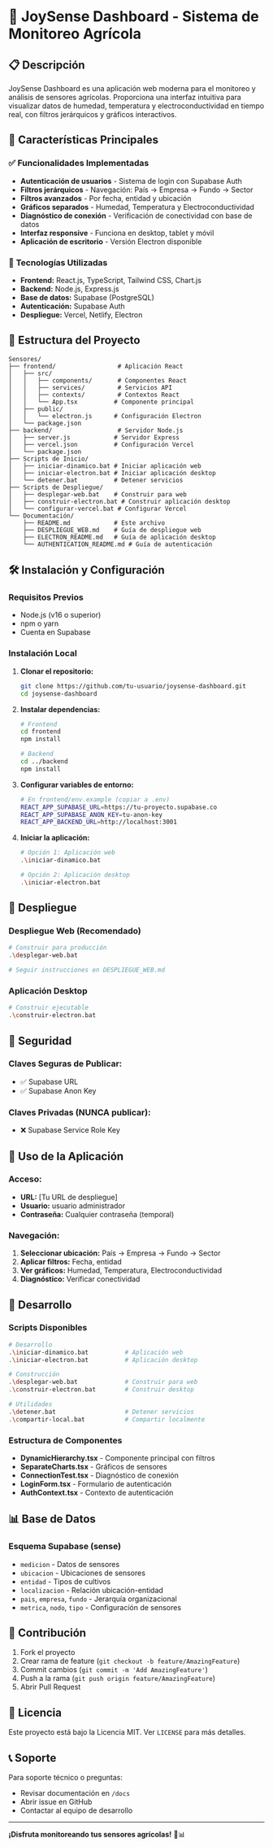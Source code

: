 # 🌱 JoySense Dashboard - Sistema de Monitoreo Agrícola

## 📋 Descripción

JoySense Dashboard es una aplicación web moderna para el monitoreo y análisis de sensores agrícolas. Proporciona una interfaz intuitiva para visualizar datos de humedad, temperatura y electroconductividad en tiempo real, con filtros jerárquicos y gráficos interactivos.

## 🚀 Características Principales

### ✅ **Funcionalidades Implementadas**
- **Autenticación de usuarios** - Sistema de login con Supabase Auth
- **Filtros jerárquicos** - Navegación: País → Empresa → Fundo → Sector
- **Filtros avanzados** - Por fecha, entidad y ubicación
- **Gráficos separados** - Humedad, Temperatura y Electroconductividad
- **Diagnóstico de conexión** - Verificación de conectividad con base de datos
- **Interfaz responsive** - Funciona en desktop, tablet y móvil
- **Aplicación de escritorio** - Versión Electron disponible

### 🎯 **Tecnologías Utilizadas**
- **Frontend:** React.js, TypeScript, Tailwind CSS, Chart.js
- **Backend:** Node.js, Express.js
- **Base de datos:** Supabase (PostgreSQL)
- **Autenticación:** Supabase Auth
- **Despliegue:** Vercel, Netlify, Electron

## 📁 Estructura del Proyecto

```
Sensores/
├── frontend/                 # Aplicación React
│   ├── src/
│   │   ├── components/       # Componentes React
│   │   ├── services/         # Servicios API
│   │   ├── contexts/         # Contextos React
│   │   └── App.tsx          # Componente principal
│   ├── public/
│   │   └── electron.js      # Configuración Electron
│   └── package.json
├── backend/                  # Servidor Node.js
│   ├── server.js            # Servidor Express
│   ├── vercel.json          # Configuración Vercel
│   └── package.json
├── Scripts de Inicio/
│   ├── iniciar-dinamico.bat # Iniciar aplicación web
│   ├── iniciar-electron.bat # Iniciar aplicación desktop
│   └── detener.bat          # Detener servicios
├── Scripts de Despliegue/
│   ├── desplegar-web.bat    # Construir para web
│   ├── construir-electron.bat # Construir aplicación desktop
│   └── configurar-vercel.bat # Configurar Vercel
└── Documentación/
    ├── README.md            # Este archivo
    ├── DESPLIEGUE_WEB.md    # Guía de despliegue web
    ├── ELECTRON_README.md   # Guía de aplicación desktop
    └── AUTHENTICATION_README.md # Guía de autenticación
```

## 🛠️ Instalación y Configuración

### **Requisitos Previos**
- Node.js (v16 o superior)
- npm o yarn
- Cuenta en Supabase

### **Instalación Local**

1. **Clonar el repositorio:**
   ```bash
   git clone https://github.com/tu-usuario/joysense-dashboard.git
   cd joysense-dashboard
   ```

2. **Instalar dependencias:**
   ```bash
   # Frontend
   cd frontend
   npm install
   
   # Backend
   cd ../backend
   npm install
   ```

3. **Configurar variables de entorno:**
   ```bash
   # En frontend/env.example (copiar a .env)
   REACT_APP_SUPABASE_URL=https://tu-proyecto.supabase.co
   REACT_APP_SUPABASE_ANON_KEY=tu-anon-key
   REACT_APP_BACKEND_URL=http://localhost:3001
   ```

4. **Iniciar la aplicación:**
   ```bash
   # Opción 1: Aplicación web
   .\iniciar-dinamico.bat
   
   # Opción 2: Aplicación desktop
   .\iniciar-electron.bat
   ```

## 🚀 Despliegue

### **Despliegue Web (Recomendado)**
```bash
# Construir para producción
.\desplegar-web.bat

# Seguir instrucciones en DESPLIEGUE_WEB.md
```

### **Aplicación Desktop**
```bash
# Construir ejecutable
.\construir-electron.bat
```

## 🔐 Seguridad

### **Claves Seguras de Publicar:**
- ✅ Supabase URL
- ✅ Supabase Anon Key

### **Claves Privadas (NUNCA publicar):**
- ❌ Supabase Service Role Key

## 📱 Uso de la Aplicación

### **Acceso:**
- **URL:** [Tu URL de despliegue]
- **Usuario:** usuario administrador
- **Contraseña:** Cualquier contraseña (temporal)

### **Navegación:**
1. **Seleccionar ubicación:** País → Empresa → Fundo → Sector
2. **Aplicar filtros:** Fecha, entidad
3. **Ver gráficos:** Humedad, Temperatura, Electroconductividad
4. **Diagnóstico:** Verificar conectividad

## 🔧 Desarrollo

### **Scripts Disponibles**

```bash
# Desarrollo
.\iniciar-dinamico.bat          # Aplicación web
.\iniciar-electron.bat          # Aplicación desktop

# Construcción
.\desplegar-web.bat             # Construir para web
.\construir-electron.bat        # Construir desktop

# Utilidades
.\detener.bat                   # Detener servicios
.\compartir-local.bat           # Compartir localmente
```

### **Estructura de Componentes**

- **DynamicHierarchy.tsx** - Componente principal con filtros
- **SeparateCharts.tsx** - Gráficos de sensores
- **ConnectionTest.tsx** - Diagnóstico de conexión
- **LoginForm.tsx** - Formulario de autenticación
- **AuthContext.tsx** - Contexto de autenticación

## 📊 Base de Datos

### **Esquema Supabase (sense)**
- `medicion` - Datos de sensores
- `ubicacion` - Ubicaciones de sensores
- `entidad` - Tipos de cultivos
- `localizacion` - Relación ubicación-entidad
- `pais`, `empresa`, `fundo` - Jerarquía organizacional
- `metrica`, `nodo`, `tipo` - Configuración de sensores

## 🤝 Contribución

1. Fork el proyecto
2. Crear rama de feature (`git checkout -b feature/AmazingFeature`)
3. Commit cambios (`git commit -m 'Add AmazingFeature'`)
4. Push a la rama (`git push origin feature/AmazingFeature`)
5. Abrir Pull Request

## 📄 Licencia

Este proyecto está bajo la Licencia MIT. Ver `LICENSE` para más detalles.

## 📞 Soporte

Para soporte técnico o preguntas:
- Revisar documentación en `/docs`
- Abrir issue en GitHub
- Contactar al equipo de desarrollo

---

**¡Disfruta monitoreando tus sensores agrícolas!** 🌱📊
